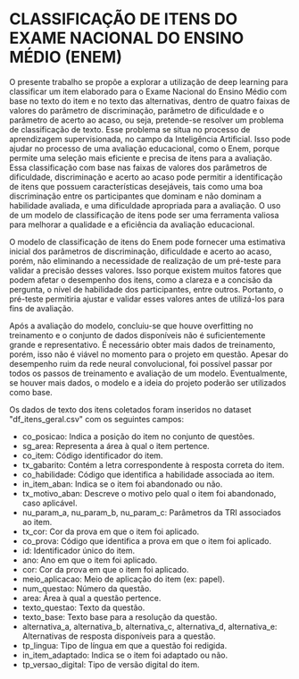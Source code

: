 # CLASSIFICAÇÃO DE ITENS DO EXAME NACIONAL DO ENSINO MÉDIO (ENEM)

<p>O presente trabalho se propõe a explorar a utilização de deep learning para classificar um item elaborado para o Exame Nacional do Ensino Médio com base no texto do item e no texto das alternativas, dentro de quatro faixas de valores do parâmetro de discriminação, parâmetro de dificuldade e o parâmetro de acerto ao acaso, ou seja, pretende-se resolver um problema de classificação de texto. Esse problema se situa no processo de aprendizagem supervisionada, no campo da Inteligência Artificial. Isso pode ajudar no processo de uma avaliação educacional, como o Enem, porque permite uma seleção mais eficiente e precisa de itens para a avaliação. Essa classificação com base nas faixas de valores dos parâmetros de dificuldade, discriminação e acerto ao acaso pode permitir a identificação de itens que possuem características desejáveis, tais como uma boa discriminação entre os participantes que dominam e não dominam a habilidade avaliada, e uma dificuldade apropriada para a avaliação. O uso de um modelo de classificação de itens pode ser uma ferramenta valiosa para melhorar a qualidade e a eficiência da avaliação educacional.</p>
<p>O modelo de classificação de itens do Enem pode fornecer uma estimativa inicial dos parâmetros de discriminação, dificuldade e acerto ao acaso, porém, não eliminando a necessidade de realização de um pré-teste para validar a precisão desses valores. Isso porque existem muitos fatores que podem afetar o desempenho dos itens, como a clareza e a concisão da pergunta, o nível de habilidade dos participantes, entre outros. Portanto, o pré-teste permitiria ajustar e validar esses valores antes de utilizá-los para fins de avaliação.</p>

Após a avaliação do modelo, concluiu-se que houve overfitting no treinamento e o conjunto de dados disponíveis não é suficientemente grande e representativo. É necessário obter mais dados de treinamento, porém, isso não é viável no momento para o projeto em questão. Apesar do desempenho ruim da rede neural convolucional, foi possível passar por todos os passos de treinamento e avaliação de um modelo. Eventualmente, se houver mais dados, o modelo e a ideia do projeto poderão ser utilizados como base.

Os dados de texto dos itens coletados foram inseridos no dataset "df_itens_geral.csv" com os seguintes campos:

- co_posicao: Indica a posição do item no conjunto de questões.
- sg_area: Representa a área à qual o item pertence.
- co_item: Código identificador do item.
- tx_gabarito: Contém a letra correspondente à resposta correta do item.
- co_habilidade: Código que identifica a habilidade associada ao item.
- in_item_aban: Indica se o item foi abandonado ou não.
- tx_motivo_aban: Descreve o motivo pelo qual o item foi abandonado, caso aplicável.
- nu_param_a, nu_param_b, nu_param_c: Parâmetros da TRI associados ao item.
- tx_cor: Cor da prova em que o item foi aplicado.
- co_prova: Código que identifica a prova em que o item foi aplicado.
- id: Identificador único do item.
- ano: Ano em que o item foi aplicado.
- cor: Cor da prova em que o item foi aplicado.
- meio_aplicacao: Meio de aplicação do item (ex: papel).
- num_questao: Número da questão.
- area: Área à qual a questão pertence.
- texto_questao: Texto da questão.
- texto_base: Texto base para a resolução da questão.
- alternativa_a, alternativa_b, alternativa_c, alternativa_d, alternativa_e: Alternativas de resposta disponíveis para a questão.
- tp_lingua: Tipo de língua em que a questão foi redigida.
- in_item_adaptado: Indica se o item foi adaptado ou não.
- tp_versao_digital: Tipo de versão digital do item.
